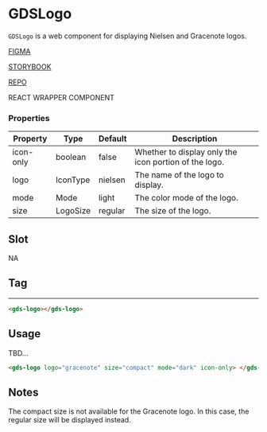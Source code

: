 # GDSLogo

`GDSLogo` is a web component for displaying Nielsen and Gracenote logos.

[FIGMA](https://www.figma.com/file/08RyCY34fSWYCxwrFWbojr/GDS-%2F-Core-Library?node-id=8419%3A535013&t=F8vHKkTHhzOTkjpm-0)

[STORYBOOK](https://nielsen-media.gitlab.io/ma/design-libraries/gds-packages/storybook/?path=/story/foundations-logos--logos)

[REPO](https://gitlab.com/nielsen-media/ma/design-libraries/gds-packages/-/blob/main/packages/gds-web/src/lib/foundations/Logo/Logo.ts)

REACT WRAPPER COMPONENT

### Properties

| Property  | Type     | Default | Description                                           |
| --------- | -------- | ------- | ----------------------------------------------------- |
| icon-only | boolean  | false   | Whether to display only the icon portion of the logo. |
| logo      | IconType | nielsen | The name of the logo to display.                      |
| mode      | Mode     | light   | The color mode of the logo.                           |
| size      | LogoSize | regular | The size of the logo.                                 |

## Slot

NA

## Tag

---

```html
<gds-logo></gds-logo>
```

## U**sage**

TBD…

```html
<gds-logo logo="gracenote" size="compact" mode="dark" icon-only> </gds-logo>
```

## Notes

The compact size is not available for the Gracenote logo. In this case, the regular size will be displayed instead.
